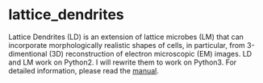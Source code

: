 # lattice_dendrites
Lattice Dendrites (LD) is an extension of lattice microbes (LM) that can incorporate morphologically realistic shapes of cells, in particular, from 3-dimentional (3D) reconstruction of electron microscopic (EM) images. LD and LM work on Python2. I will rewrite them to work on Python3. For detailed information, please read the [manual](https://urakubo.github.io/lattice_dendrites/).

